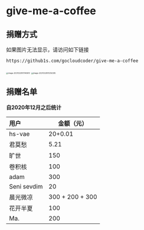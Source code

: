 # give-me-a-coffee

## 捐赠方式

如果图片无法显示，请访问如下链接

```shell
https://github1s.com/gocloudcoder/give-me-a-coffee
```



<img src="http://picture.nj-jay.com/image-20210329101149610.png" alt="image-20210329101149610" style="zoom: 33%;" />

<img src="http://picture.nj-jay.com/image-20210329101256395.png" alt="image-20210329101256395" style="zoom:33%;" />

## 捐赠名单

**自2020年12月之后统计**

| 用户        | 金额（元）      |
| :---------- | --------------- |
| hs-vae      | 20+0.01         |
| 君莫愁      | 5.21            |
| 旷世        | 150             |
| 卷积核      | 100             |
| adam        | 300             |
| Seni sevdim | 20              |
| 晨光微凉    | 300 + 200 + 300 |
| 花开半夏    | 100             |
| Ma.         | 200             |

